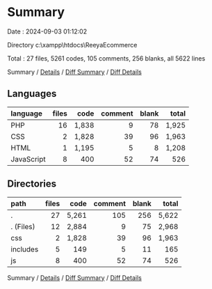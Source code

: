 # Summary

Date : 2024-09-03 01:12:02

Directory c:\\xampp\\htdocs\\ReeyaEcommerce

Total : 27 files,  5261 codes, 105 comments, 256 blanks, all 5622 lines

Summary / [Details](details.md) / [Diff Summary](diff.md) / [Diff Details](diff-details.md)

## Languages
| language | files | code | comment | blank | total |
| :--- | ---: | ---: | ---: | ---: | ---: |
| PHP | 16 | 1,838 | 9 | 78 | 1,925 |
| CSS | 2 | 1,828 | 39 | 96 | 1,963 |
| HTML | 1 | 1,195 | 5 | 8 | 1,208 |
| JavaScript | 8 | 400 | 52 | 74 | 526 |

## Directories
| path | files | code | comment | blank | total |
| :--- | ---: | ---: | ---: | ---: | ---: |
| . | 27 | 5,261 | 105 | 256 | 5,622 |
| . (Files) | 12 | 2,884 | 9 | 75 | 2,968 |
| css | 2 | 1,828 | 39 | 96 | 1,963 |
| includes | 5 | 149 | 5 | 11 | 165 |
| js | 8 | 400 | 52 | 74 | 526 |

Summary / [Details](details.md) / [Diff Summary](diff.md) / [Diff Details](diff-details.md)